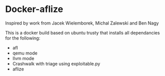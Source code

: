 # Docker-aflize

Inspired by work from Jacek Wielemborek, Michal Zalewski and Ben Nagy

This is a docker build based on ubuntu trusty that installs all dependancies for the following:

- afl
 - qemu mode
 - llvm mode
- Crashwalk with triage using exploitable.py
- aflize
